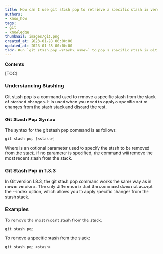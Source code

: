 ```yaml
---
title: How can I use git stash pop to retrieve a specific stash in version 1.8.3?
authors:
- know_how
tags:
- git
- knowledge
thumbnail: images/git.png
created_at: 2023-01-28 00:00:00
updated_at: 2023-01-28 00:00:00
tldr: Run `git stash pop <stash\_name>` to pop a specific stash in Git 1.8.3.
---
```


**Contents**

[TOC]

### Understanding Stashing

Git stash pop is a command used to remove a specific stash from the stack of stashed changes. It is used when you need to apply a specific set of changes from the stash stack and discard the rest.

### Git Stash Pop Syntax

The syntax for the git stash pop command is as follows:

`git stash pop [<stash>]`

Where <stash> is an optional parameter used to specify the stash to be removed from the stack. If no parameter is specified, the command will remove the most recent stash from the stack.

### Git Stash Pop in 1.8.3

In Git version 1.8.3, the git stash pop command works the same way as in newer versions. The only difference is that the command does not accept the --index option, which allows you to apply specific changes from the stash stack.

### Examples

To remove the most recent stash from the stack:

`git stash pop`

To remove a specific stash from the stack:

`git stash pop <stash>`
